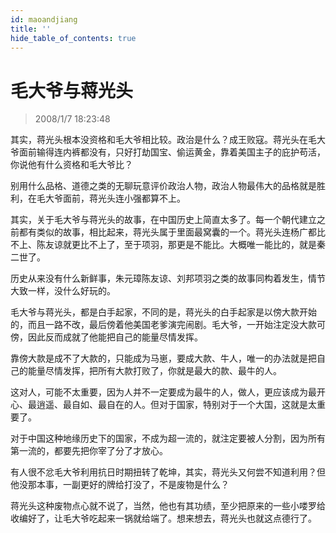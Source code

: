 ```yaml
---
id: maoandjiang
title: ''
hide_table_of_contents: true
---
```


# 毛大爷与蒋光头

> 2008/1/7 18:23:48

<div style={{color: '#FF0000', fontWeight: 'bold', fontSize: '18px', textAlign: 'left', lineHeight: '180%'}}>

其实，蒋光头根本没资格和毛大爷相比较。政治是什么？成王败寇。蒋光头在毛大爷面前输得连内裤都没有，只好打劫国宝、偷运黄金，靠着美国主子的庇护苟活，你说他有什么资格和毛大爷比？
 
别用什么品格、道德之类的无聊玩意评价政治人物，政治人物最伟大的品格就是胜利，在毛大爷面前，蒋光头连小强都算不上。
 
其实，关于毛大爷与蒋光头的故事，在中国历史上简直太多了。每一个朝代建立之前都有类似的故事，相比起来，蒋光头属于里面最窝囊的一个。蒋光头连杨广都比不上、陈友谅就更比不上了，至于项羽，那更是不能比。大概唯一能比的，就是秦二世了。
 
历史从来没有什么新鲜事，朱元璋陈友谅、刘邦项羽之类的故事同构着发生，情节大致一样，没什么好玩的。
 
毛大爷与蒋光头，都是白手起家，不同的是，蒋光头的白手起家是以傍大款开始的，而且一路不改，最后傍着他美国老爹演完闹剧。毛大爷，一开始注定没大款可傍，因此反而成就了他能把自己的能量尽情发挥。
 
靠傍大款是成不了大款的，只能成为马崽，要成大款、牛人，唯一的办法就是把自己的能量尽情发挥，把所有大款打败了，你就是最大的款、最牛的人。
 
这对人，可能不太重要，因为人并不一定要成为最牛的人，做人，更应该成为最开心、最逍遥、最自如、最自在的人。但对于国家，特别对于一个大国，这就是太重要了。
 
对于中国这种地缘历史下的国家，不成为超一流的，就注定要被人分割，因为所有第一流的，都要先把你宰了分了才放心。
 
有人很不忿毛大爷利用抗日时期扭转了乾坤，其实，蒋光头又何尝不知道利用？但他没那本事，一副更好的牌给打没了，不是废物是什么？
 
蒋光头这种废物点心就不说了，当然，他也有其功绩，至少把原来的一些小喽罗给收编好了，让毛大爷吃起来一锅就给端了。想来想去，蒋光头也就这点德行了。
</div>